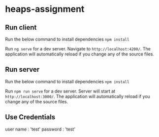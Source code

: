 # heaps-assignment

## Run client

Run the below command to install dependencies
 `npm install`

Run `ng serve` for a dev server. Navigate to `http://localhost:4200/`. The application will automatically reload if you change any of the source files.

## Run server

Run the below command to install dependencies
 `npm install`
 
Run `npm run serve` for a dev server. Server will start at `http://localhost:3000/`. The application will automatically reload if you change any of the source files.

## Use Credentials

user name : 'test'
password : 'test'